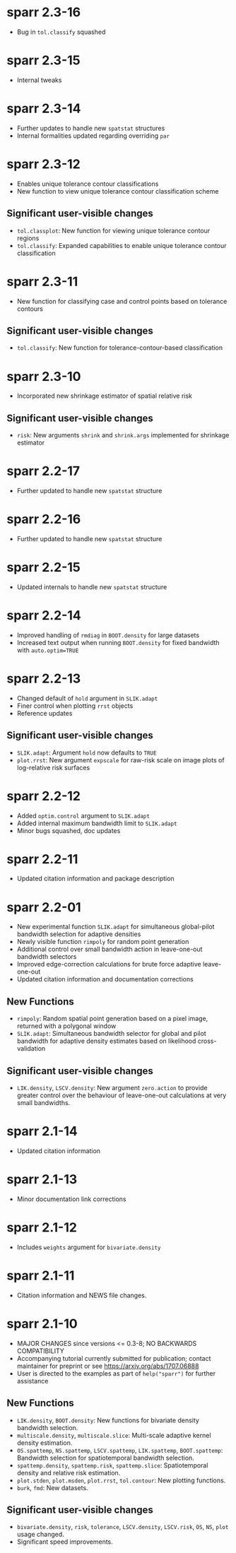 # sparr 2.3-16

* Bug in `tol.classify` squashed

# sparr 2.3-15

* Internal tweaks

# sparr 2.3-14

* Further updates to handle new `spatstat` structures
* Internal formalities updated regarding overriding `par`

# sparr 2.3-12

* Enables unique tolerance contour classifications
* New function to view unique tolerance contour classification scheme

## Significant user-visible changes

* `tol.classplot`: New function for viewing unique tolerance contour regions
* `tol.classify`: Expanded capabilities to enable unique tolerance contour classification

# sparr 2.3-11

* New function for classifying case and control points based on tolerance contours

## Significant user-visible changes

* `tol.classify`: New function for tolerance-contour-based classification

# sparr 2.3-10

* Incorporated new shrinkage estimator of spatial relative risk

## Significant user-visible changes

* `risk`: New arguments `shrink` and `shrink.args` implemented for shrinkage estimator

# sparr 2.2-17

* Further updated to handle new `spatstat` structure

# sparr 2.2-16

* Further updated to handle new `spatstat` structure

# sparr 2.2-15

* Updated internals to handle new `spatstat` structure

# sparr 2.2-14

* Improved handling of `rmdiag` in `BOOT.density` for large datasets
* Increased text output when running `BOOT.density` for fixed bandwidth with `auto.optim=TRUE`

# sparr 2.2-13

* Changed default of `hold` argument in `SLIK.adapt`
* Finer control when plotting `rrst` objects
* Reference updates

## Significant user-visible changes

* `SLIK.adapt`: Argument `hold` now defaults to `TRUE`
* `plot.rrst`: New argument `expscale` for raw-risk scale on image plots of log-relative risk surfaces 

# sparr 2.2-12

* Added `optim.control` argument to `SLIK.adapt`
* Added internal maximum bandwidth limit to `SLIK.adapt`
* Minor bugs squashed, doc updates

# sparr 2.2-11

* Updated citation information and package description

# sparr 2.2-01

* New experimental function `SLIK.adapt` for simultaneous global-pilot bandwidth selection for adaptive densities
* Newly visible function `rimpoly` for random point generation
* Additional control over small bandwidth action in leave-one-out bandwidth selectors
* Improved edge-correction calculations for brute force adaptive leave-one-out
* Updated citation information and documentation corrections

## New Functions

* `rimpoly`: Random spatial point generation based on a pixel image, returned with a polygonal window
* `SLIK.adapt`: Simultaneous bandwidth selector for global and pilot bandwidth for adaptive density estimates based on likelihood cross-validation

## Significant user-visible changes

* `LIK.density`, `LSCV.density`: New argument `zero.action` to provide greater control over the behaviour of leave-one-out calculations at very small bandwidths.

# sparr 2.1-14

* Updated citation information

# sparr 2.1-13

* Minor documentation link corrections

# sparr 2.1-12

* Includes `weights` argument for `bivariate.density`

# sparr 2.1-11

* Citation information and NEWS file changes.

# sparr 2.1-10

* MAJOR CHANGES since versions <= 0.3-8; NO BACKWARDS COMPATIBILITY
* Accompanying tutorial currently submitted for publication; 
  contact maintainer for preprint or see https://arxiv.org/abs/1707.06888
* User is directed to the examples as part of `help("sparr")` for further assistance
      
## New Functions

* `LIK.density`, `BOOT.density`: New functions for bivariate density bandwidth selection.
* `multiscale.density`, `multiscale.slice`: Multi-scale adaptive kernel density estimation.
* `OS.spattemp`, `NS.spattemp`, `LSCV.spattemp`, `LIK.spattemp`, `BOOT.spattemp`: Bandwidth selection for spatiotemporal bandwidth selection.
* `spattemp.density`, `spattemp.risk`, `spattemp.slice`: Spatiotemporal density and relative risk estimation.
* `plot.stden`, `plot.msden`, `plot.rrst`, `tol.contour`: New plotting functions.
* `burk`, `fmd`: New datasets.

## Significant user-visible changes

* `bivariate.density`, `risk`, `tolerance`, `LSCV.density`, `LSCV.risk`, `OS`, `NS`, `plot` usage changed.
* Significant speed improvements.
